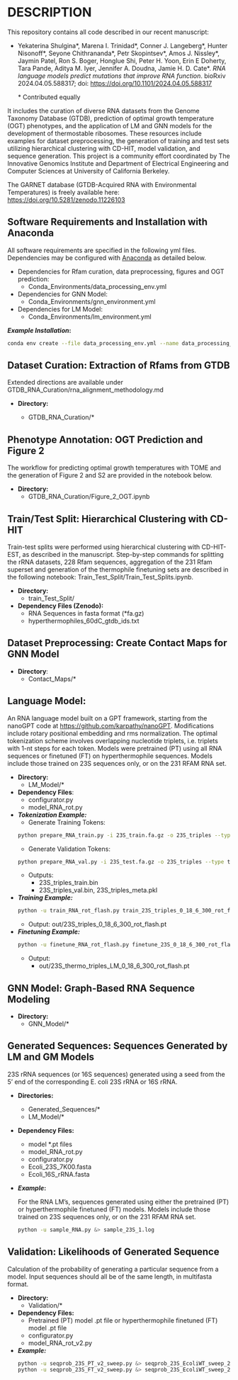 # DESCRIPTION
This repository contains all code described in our recent manuscript: 
- Yekaterina Shulgina\*, Marena I. Trinidad\*, Conner J. Langeberg\*, Hunter Nisonoff\*, Seyone Chithrananda\*, Petr Skopintsev\*, Amos J. Nissley\*, Jaymin Patel, Ron S. Boger, Honglue Shi, Peter H. Yoon, Erin E Doherty, Tara Pande, Aditya M. Iyer, Jennifer A. Doudna, Jamie H. D. Cate\*. *RNA language models predict mutations that improve RNA function*. bioRxiv 2024.04.05.588317; doi: https://doi.org/10.1101/2024.04.05.588317

    \* Contributed equally 

It includes the curation of diverse RNA datasets from the Genome Taxonomy Database (GTDB), prediction of optimal growth temperature (OGT) phenotypes, and the application of LM and GNN models for the development of thermostable ribosomes. These resources include examples for dataset preprocessing, the generation of training and test sets utilizing hierarchical clustering with CD-HIT, model validation, and sequence generation. This project is a community effort coordinated by The Innovative Genomics Institute and Department of Electrical Engineering and Computer Sciences at University of California Berkeley.

The GARNET database (GTDB-Acquired RNA with Environmental Temperatures) is freely available here: https://doi.org/10.5281/zenodo.11226103

## Software Requirements and Installation with Anaconda

  All software requirements are specified in the following yml files. Dependencies may be configured with [Anaconda](https://docs.anaconda.com/free/anaconda/install/index.html) as detailed below.
- Dependencies for Rfam curation, data preprocessing, figures and OGT prediction:
    - Conda_Environments/data_processing_env.yml
- Dependencies for GNN Model:
    - Conda_Environments/gnn_environment.yml
- Dependencies for LM Model:
    - Conda_Environments/lm_environment.yml

<b>*Example Installation*:</b>

```bash
conda env create --file data_processing_env.yml --name data_processing_env
```
## Dataset Curation: Extraction of Rfams from GTDB
  
  Extended directions are available under GTDB_RNA_Curation/rna_alignment_methodology.md
- <b>Directory:</b>
    
  - GTDB_RNA_Curation/*
## Phenotype Annotation: OGT Prediction and Figure 2

  The workflow for predicting optimal growth temperatures with TOME and the generation of Figure 2 and S2 are provided in the notebook below. 
- <b>Directory:</b>
    - GTDB_RNA_Curation/Figure_2_OGT.ipynb

## Train/Test Split: Hierarchical Clustering with CD-HIT

  Train-test splits were performed using hierarchical clustering with CD-HIT-EST, as described in the manuscript. Step-by-step commands for splitting the rRNA datasets, 228 Rfam sequences, aggregation of the 231 Rfam superset and generation of the thermophile finetuning sets are described in the following notebook: Train_Test_Split/Train_Test_Splits.ipynb.
- <b>Directory:</b>
    -  train_Test_Split/
- <b>Dependency Files (Zenodo):</b>
    - RNA Sequences in fasta format (*fa.gz)
    - hyperthermophiles_60dC_gtdb_ids.txt
        
## Dataset Preprocessing: Create Contact Maps for GNN Model
- <b>Directory</b>:
    - Contact_Maps/*
    
## Language Model:

  An RNA language model built on a GPT framework, starting from the nanoGPT code at https://github.com/karpathy/nanoGPT. Modifications include rotary positional embedding and rms normalization. The optimal tokenization scheme involves overlapping nucleotide triplets, i.e. triplets with 1-nt steps for each token. Models were pretrained (PT) using all RNA sequences or finetuned (FT) on hyperthermophile sequences. Models include those trained on 23S sequences only, or on the 231 RFAM RNA set.
- <b>Directory:</b>
    - LM_Model/*
- <b>Dependency Files</b>:
    - configurator.py
    - model_RNA_rot.py
- <b>*Tokenization Example:*</b>
  - Generate Training Tokens:    
  ```bash
  python prepare_RNA_train.py -i 23S_train.fa.gz -o 23S_triples --type triples
  ```
  - Generate Validation Tokens:
  ```bash
  python prepare_RNA_val.py -i 23S_test.fa.gz -o 23S_triples --type triples
  ```
  - Outputs:
      - 23S_triples_train.bin
      - 23S_triples_val.bin, 23S_triples_meta.pkl
- <b>*Training Example:*</b>
  ```bash
  python -u train_RNA_rot_flash.py train_23S_triples_0_18_6_300_rot_flash.py &> train_23S_triples_0_18_6_300_rot_flash.log
  ```
  - Output: out/23S_triples_0_18_6_300_rot_flash.pt
- <b>*Finetuning Example:*</b>
  ```bash
  python -u finetune_RNA_rot_flash.py finetune_23S_0_18_6_300_rot_flash.py &> finetune_23S_0_18_6_300_rot_flash.log
  ```
  - Output:
      - out/23S_thermo_triples_LM_0_18_6_300_rot_flash.pt
## GNN Model: Graph-Based RNA Sequence Modeling
- <b>Directory:</b>
    - GNN_Model/*

## Generated Sequences: Sequences Generated by LM and GM Models
  
  23S rRNA sequences (or 16S sequences) generated using a seed from the 5’ end of the corresponding E. coli 23S rRNA or 16S rRNA.
- <b>Directories:</b>
    - Generated_Sequences/*
    - LM_Model/*
- <b>Dependency Files:</b>
    - model *.pt files
    - model_RNA_rot.py
    - configurator.py
    - Ecoli_23S_7K00.fasta
    - Ecoli_16S_rRNA.fasta
- <b>*Example*:</b>

  For the RNA LM’s, sequences generated using either the pretrained (PT) or hyperthermophile finetuned (FT) models. Models include those trained on 23S sequences only, or on the 231 RFAM RNA set.
  ```bash
  python -u sample_RNA.py &> sample_23S_1.log
  ```
## Validation: Likelihoods of Generated Sequence
  
  Calculation of the probability of generating a particular sequence from a model. Input sequences should all be of the same length, in multifasta format.
- <b>Directory:</b>
    - Validation/*  
- <b>Dependency Files:</b>
    - Pretrained (PT) model .pt file or hyperthermophile finetuned (FT) model .pt file
    - configurator.py
    - model_RNA_rot_v2.py
- <b>*Example:*</b>
  ```bash
  python -u seqprob_23S_PT_v2_sweep.py &> seqprob_23S_EcoliWT_sweep_231RNAsmodel_PT.log
  python -u seqprob_23S_FT_v2_sweep.py &> seqprob_23S_EcoliWT_sweep_231RNAsmodel_FT.log
  ```

